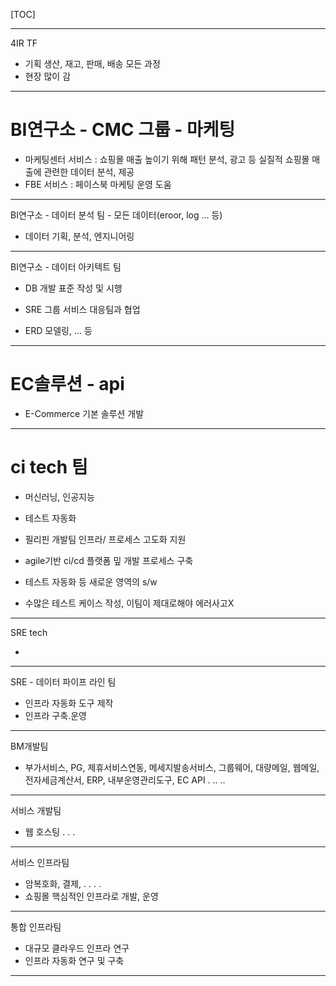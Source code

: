[TOC]

---

4IR TF

- 기획 생산, 재고, 판매, 배송 모든 과정
- 현장 많이 감

---

# BI연구소 - CMC 그룹 - 마케팅

- 마케팅센터 서비스 : 쇼핑몰 매출 높이기 위해 패턴 분석, 광고 등 실질적 쇼핑몰 매출에 관련한 데이터 분석, 제공
- FBE 서비스 : 페이스북 마케팅 운영 도움

---

BI연구소 - 데이터 분석 팀 - 모든 데이터(eroor, log ... 등)

- 데이터 기획, 분석, 엔지니어링

---

BI연구소 - 데이터 아키텍트 팀

- DB 개발 표준 작성 및 시행
- SRE 그룹 서비스 대응팀과 협업

- ERD 모델링, ... 등

---

# EC솔루션 - api

- E-Commerce 기본 솔루션 개발

---

# ci tech 팀

- 머신러닝, 인공지능
- 테스트 자동화 

- 필리핀 개발팀 인프라/ 프로세스 고도화 지원

- agile기반 ci/cd 플랫폼 밒 개발 프로세스 구축
- 테스트 자동화 등 새로운 영역의 s/w
- 수많은 테스트 케이스 작성, 이팀이 제대로해야 에러사고X

---

SRE tech

- 

---

SRE - 데이터 파이프 라인 팀

- 인프라 자동화 도구 제작
- 인프라 구축.운영

---

BM개발팀

- 부가서비스, PG, 제휴서비스연동, 메세지발송서비스, 그룹웨어, 대량메일, 웹메일, 전자세금계산서, ERP, 내부운영관리도구, EC API . .. ..

---

서비스 개발팀

- 웹 호스팅 . . .

---

서비스 인프라팀

- 암복호화, 결제,  . . . . 
- 쇼핑몰 핵심적인 인프라로 개발, 운영

---

통합 인프라팀

- 대규모 클라우드 인프라 연구
- 인프라 자동화 연구 및 구축

---

























